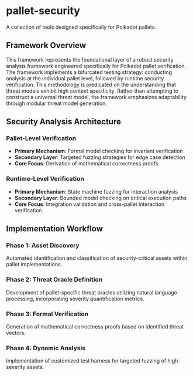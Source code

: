 # pallet-security
A collection of tools designed specifically for Polkadot pallets.

## Framework Overview
This framework represents the foundational layer of a robust security analysis framework engineered specifically for Polkadot pallet verification. The framework implements a bifurcated testing strategy: conducting analysis at the individual pallet level, followed by runtime security verification. This methodology is predicated on the understanding that threat models exhibit high context specificity. Rather than attempting to construct a universal threat model, the framework emphasizes adaptability through modular threat model generation.

## Security Analysis Architecture

### Pallet-Level Verification
- **Primary Mechanism**: Formal model checking for invariant verification
- **Secondary Layer**: Targeted fuzzing strategies for edge case detection
- **Core Focus**: Derivation of mathematical correctness proofs

### Runtime-Level Verification
- **Primary Mechanism**: State machine fuzzing for interaction analysis
- **Secondary Layer**: Bounded model checking on critical execution paths
- **Core Focus**: Integration validation and cross-pallet interaction verification

## Implementation Workflow

### Phase 1: Asset Discovery
Automated identification and classification of security-critical assets within pallet implementations.

### Phase 2: Threat Oracle Definition
Development of pallet-specific threat oracles utilizing natural language processing, incorporating severity quantification metrics.

### Phase 3: Formal Verification
Generation of mathematical correctness proofs based on identified threat vectors.

### Phase 4: Dynamic Analysis
Implementation of customized test harness for targeted fuzzing of high-severity assets.